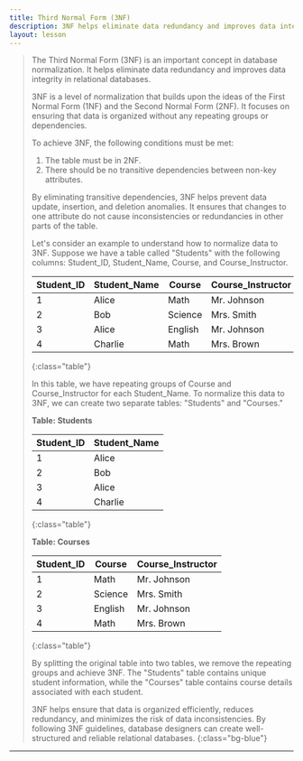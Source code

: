 ```yaml
---
title: Third Normal Form (3NF)
description: 3NF helps eliminate data redundancy and improves data integrity in relational databases
layout: lesson
---
```


> The Third Normal Form (3NF) is an important concept in database normalization. It helps eliminate data redundancy and improves data integrity in relational databases.
>
> 3NF is a level of normalization that builds upon the ideas of the First Normal Form (1NF) and the Second Normal Form (2NF). It focuses on ensuring that data is organized without any repeating groups or dependencies.
>
> To achieve 3NF, the following conditions must be met:
>
> 1. The table must be in 2NF.
> 2. There should be no transitive dependencies between non-key attributes.
>
> By eliminating transitive dependencies, 3NF helps prevent data update, insertion, and deletion anomalies. It ensures that changes to one attribute do not cause inconsistencies or redundancies in other parts of the table.
>
> Let's consider an example to understand how to normalize data to 3NF. Suppose we have a table called "Students" with the following columns: Student_ID, Student_Name, Course, and Course_Instructor.
>
> | Student_ID | Student_Name | Course         | Course_Instructor |
> |------------|--------------|----------------|------------------|
> | 1          | Alice        | Math           | Mr. Johnson      |
> | 2          | Bob          | Science        | Mrs. Smith       |
> | 3          | Alice        | English        | Mr. Johnson      |
> | 4          | Charlie      | Math           | Mrs. Brown       |
> {:class="table"}
>
> In this table, we have repeating groups of Course and Course_Instructor for each Student_Name. To normalize this data to 3NF, we can create two separate tables: "Students" and "Courses."
>
> **Table: Students**
>
> | Student_ID | Student_Name |
> |------------|--------------|
> | 1          | Alice        |
> | 2          | Bob          |
> | 3          | Alice        |
> | 4          | Charlie      |
> {:class="table"}
>
> **Table: Courses**
>
> | Student_ID | Course         | Course_Instructor |
> |------------|----------------|------------------|
> | 1          | Math           | Mr. Johnson      |
> | 2          | Science        | Mrs. Smith       |
> | 3          | English        | Mr. Johnson      |
> | 4          | Math           | Mrs. Brown       |
> {:class="table"}
>
> By splitting the original table into two tables, we remove the repeating groups and achieve 3NF. The "Students" table contains unique student information, while the "Courses" table contains course details associated with each student.
>
> 3NF helps ensure that data is organized efficiently, reduces redundancy, and minimizes the risk of data inconsistencies. By following 3NF guidelines, database designers can create well-structured and reliable relational databases.
{:class="bg-blue"}

---
